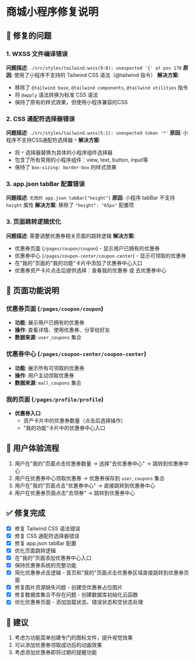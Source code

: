 # 商城小程序修复说明

## 🔧 修复的问题

### 1. WXSS 文件编译错误
**问题描述**: `./src/styles/tailwind.wxss(9:8): unexpected '{' at pos 178`
**原因**: 使用了小程序不支持的 Tailwind CSS 语法（@tailwind 指令）
**解决方案**: 
- 移除了 `@tailwind base`, `@tailwind components`, `@tailwind utilities` 指令
- 将 `@apply` 语法转换为标准 CSS 语法
- 保持了原有的样式效果，但使用小程序兼容的CSS

### 2. CSS 通配符选择器错误
**问题描述**: `./src/styles/tailwind.wxss(5:1): unexpected token '*'`
**原因**: 小程序不支持CSS通配符选择器 `*`
**解决方案**: 
- 将 `*` 选择器替换为具体的小程序组件选择器
- 包含了所有常用的小程序组件：view, text, button, input等
- 保持了 `box-sizing: border-box` 的样式效果

### 3. app.json tabBar 配置错误
**问题描述**: `无效的 app.json tabBar["height"]`
**原因**: 小程序 tabBar 不支持 `height` 属性
**解决方案**: 移除了 `"height": "65px"` 配置项

### 3. 页面跳转逻辑优化
**问题描述**: 需要调整优惠券相关页面的跳转逻辑
**解决方案**:
- 优惠券页面 (`/pages/coupon/coupon`) - 显示用户已拥有的优惠券
- 优惠券中心 (`/pages/coupon-center/coupon-center`) - 显示可领取的优惠券
- 在"我的"页面的"我的功能"卡片中添加了优惠券中心入口
- 优惠券资产卡片点击后提供选择：查看我的优惠券 或 去优惠券中心

## 📱 页面功能说明

### 优惠券页面 (`/pages/coupon/coupon`)
- **功能**: 展示用户已拥有的优惠券
- **操作**: 查看详情、使用优惠券、分享给好友
- **数据来源**: `user_coupons` 集合

### 优惠券中心 (`/pages/coupon-center/coupon-center`)
- **功能**: 展示所有可领取的优惠券
- **操作**: 用户主动领取优惠券
- **数据来源**: `mall_coupons` 集合

### 我的页面 (`/pages/profile/profile`)
- **优惠券入口**: 
  - 资产卡片中的优惠券数量（点击后选择操作）
  - "我的功能"卡片中的优惠券中心入口

## 🎯 用户体验流程

1. 用户在"我的"页面点击优惠券数量 → 选择"去优惠券中心" → 跳转到优惠券中心
2. 用户在优惠券中心领取优惠券 → 优惠券保存到 `user_coupons` 集合
3. 用户在"我的"页面点击"优惠券中心" → 直接跳转到优惠券中心
4. 用户在优惠券页面点击"去领券" → 跳转到优惠券中心

## ✅ 修复完成

- [x] 修复 Tailwind CSS 语法错误
- [x] 修复 CSS 通配符选择器错误
- [x] 修复 app.json tabBar 配置
- [x] 优化页面跳转逻辑
- [x] 在"我的"页面添加优惠券中心入口
- [x] 保持优惠券系统的完整功能
- [x] 简化优惠券点击逻辑 - 首页和"我的"页面点击优惠券区域直接跳转到优惠券页面
- [x] 修复图片资源缺失问题 - 创建空优惠券占位图片
- [x] 修复数据库集合不存在问题 - 创建数据库初始化云函数
- [x] 优化优惠券页面 - 添加加载状态、错误状态和空状态处理

## 🚀 建议

1. 考虑为功能菜单创建专门的图标文件，提升视觉效果
2. 可以添加优惠券领取成功后的动画效果
3. 考虑添加优惠券即将过期的提醒功能 
